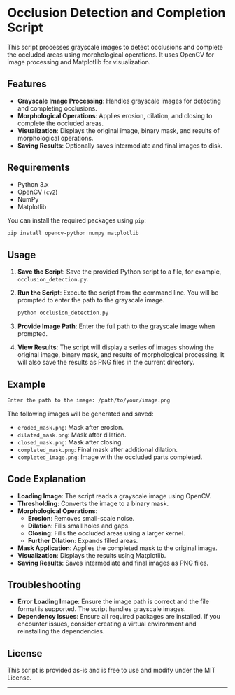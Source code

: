 
# Occlusion Detection and Completion Script

This script processes grayscale images to detect occlusions and complete the occluded areas using morphological operations. It uses OpenCV for image processing and Matplotlib for visualization.

## Features

- **Grayscale Image Processing**: Handles grayscale images for detecting and completing occlusions.
- **Morphological Operations**: Applies erosion, dilation, and closing to complete the occluded areas.
- **Visualization**: Displays the original image, binary mask, and results of morphological operations.
- **Saving Results**: Optionally saves intermediate and final images to disk.

## Requirements

- Python 3.x
- OpenCV (`cv2`)
- NumPy
- Matplotlib

You can install the required packages using `pip`:

```bash
pip install opencv-python numpy matplotlib
```

## Usage

1. **Save the Script**: Save the provided Python script to a file, for example, `occlusion_detection.py`.

2. **Run the Script**: Execute the script from the command line. You will be prompted to enter the path to the grayscale image.

    ```bash
    python occlusion_detection.py
    ```

3. **Provide Image Path**: Enter the full path to the grayscale image when prompted.

4. **View Results**: The script will display a series of images showing the original image, binary mask, and results of morphological processing. It will also save the results as PNG files in the current directory.

## Example

```bash
Enter the path to the image: /path/to/your/image.png
```

The following images will be generated and saved:
- `eroded_mask.png`: Mask after erosion.
- `dilated_mask.png`: Mask after dilation.
- `closed_mask.png`: Mask after closing.
- `completed_mask.png`: Final mask after additional dilation.
- `completed_image.png`: Image with the occluded parts completed.

## Code Explanation

- **Loading Image**: The script reads a grayscale image using OpenCV.
- **Thresholding**: Converts the image to a binary mask.
- **Morphological Operations**: 
  - **Erosion**: Removes small-scale noise.
  - **Dilation**: Fills small holes and gaps.
  - **Closing**: Fills the occluded areas using a larger kernel.
  - **Further Dilation**: Expands filled areas.
- **Mask Application**: Applies the completed mask to the original image.
- **Visualization**: Displays the results using Matplotlib.
- **Saving Results**: Saves intermediate and final images as PNG files.

## Troubleshooting

- **Error Loading Image**: Ensure the image path is correct and the file format is supported. The script handles grayscale images.
- **Dependency Issues**: Ensure all required packages are installed. If you encounter issues, consider creating a virtual environment and reinstalling the dependencies.

## License

This script is provided as-is and is free to use and modify under the MIT License.

---